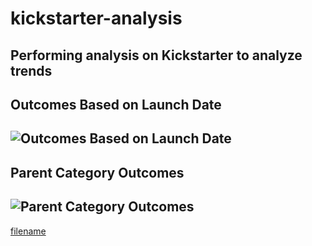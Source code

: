 # kickstarter-analysis
Performing analysis on Kickstarter to analyze trends
---
## Outcomes Based on Launch Date
![Outcomes Based on Launch Date](path/to/image_name.png)
---
## Parent Category Outcomes
![Parent Category Outcomes](path/to/image_name.png)
---

[filename](path/to/filename.xlxs)
